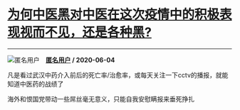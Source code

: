 # [为何中医黑对中医在这次疫情中的积极表现视而不见，还是各种黑?](https://www.zhihu.com/answer/1263705122)

-----------------------------------------------------------------------------

![匿名用户](https://pic1.zhimg.com/aadd7b895.jpg?source=1940ef5c "匿名用户")&emsp;**[匿名用户](https://www.zhihu.com/people/) / 2020-06-04**

凡是看过武汉中药介入前后的死亡率/治愈率，或每天关注一下cctv的播报，就能知道中医药的战绩了

海外和恨国党带动一些屌丝毫无意义，只能自我安慰瞒报来垂死挣扎

